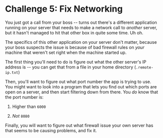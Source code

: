 Challenge 5: Fix Networking
===========================

You just got a call from your boss -- turns out there's a different application
running on your server that needs to make a network call to *another* server,
but it hasn't managed to hit that other box in quite some time. Uh oh.

The specifics of this other application on your server don't matter, because
your boss suspects the issue is because of bad firewall rules on *your* machine
that weren't set right when the machine started up.

The first thing you'll need to do is figure out what the other server's IP
address is -- you can get that from a file in your home directory
(`.remote-ip.txt`)

Then, you'll want to figure out what port number the app is trying to use. You
might want to look into a program that lets you find out which ports are open on
a server, and then start filtering down from there. You *do* know that the port
number is:

1. Higher than `6000`

1. *Not* `8080`

Finally, you will want to figure out what firewall issue your own server has
that seems to be causing problems, and fix it.
